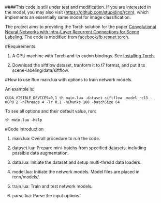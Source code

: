 ####This code is still under test and modification. If you are interested in the model, you may also visit (https://github.com/stupiding/rcnn), which implements an essentially same model for image classification.

The project aims to providing the Torch solution for the paper [Convolutional Neural Networks with Intra-Layer Recurrent Connections for Scene Labeling](http://xlhu.cn/papers/Liang15-nips.pdf). The code is modified from [facebook/fb.resnet.torch](https://github.com/facebook/fb.resnet.torch).

#Requirements

1. A GPU machine with Torch and its cudnn bindings. See [Installing Torch](http://torch.ch/docs/getting-started.html#_).

2. Download the siftflow dataset, tranform it to t7 format, and put it to scene-labeling/data/siftflow.

#How to use
Run main.lua with options to train network models.

An example is:

`CUDA_VISIBLE_DEVICES=0,1 th main.lua -dataset siftflow -model rcl3 -nGPU 2 -nThreads 4 -lr 0.1 -nChunks 100 -batchSize 64`

To see all options and their default value, run:

`th main.lua -help`

#Code introduction

1. main.lua: Overall procedure to run the code.

2. dataset.lua: Prepare mini-batchs from specified datasets, including possible data augmentation.

3. data.lua: Initiate the dataset and setup multi-thread data loaders.

4. model.lua: Initiate the network models. Model files are placed in rcnn/models/.

5. train.lua: Train and test network models.

6. parse.lua: Parse the input options.
